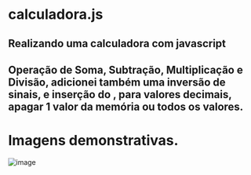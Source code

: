 # calculadora.js
## Realizando uma calculadora com javascript

## Operação de Soma, Subtração, Multiplicação e Divisão, adicionei também uma inversão de sinais, e inserção do , para valores decimais, apagar 1 valor da memória ou todos os valores.

# Imagens demonstrativas.
![image](https://github.com/MatheusTorquete/calculadora.js/assets/94683422/3a931078-45e3-4a14-86f3-0954dcdc4290)

